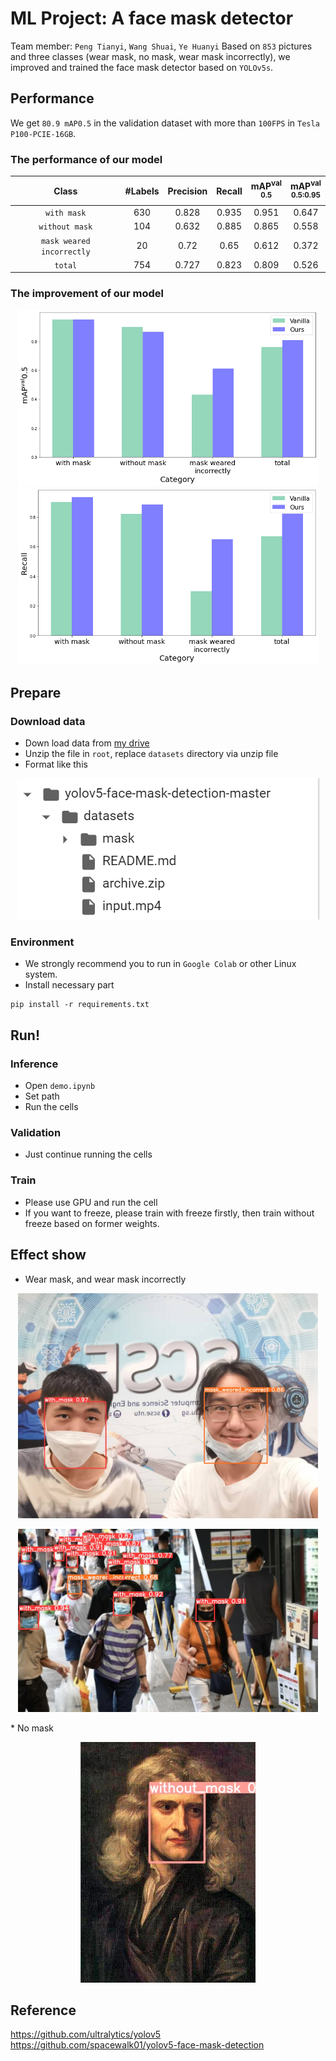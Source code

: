 # ML Project: A face mask detector
Team member: `Peng Tianyi`, `Wang Shuai`, `Ye Huanyi`
Based on `853` pictures and three classes (wear mask, no mask, wear mask incorrectly), we improved and trained the face mask detector based on `YOLOv5s`. 

## Performance
We get `80.9 mAP0.5` in the validation dataset with more than `100FPS` in `Tesla P100-PCIE-16GB`. 

### The performance of our model
| Class | #Labels | Precision | Recall | mAP<sup>val<br>0.5 | mAP<sup>val<br>0.5:0.95 |
| :-: | :-: | :-: | :-: | :-: | :-: |
| `with mask` | 630 | 0.828 | 0.935 | 0.951 | 0.647 |
| `without mask` | 104 | 0.632 | 0.885 |  0.865 |  0.558 |
| `mask weared incorrectly` | 20 | 0.72 | 0.65 | 0.612 | 0.372 |
| `total` | 754 | 0.727 | 0.823 | 0.809 | 0.526 |

### The improvement of our model
<p align="center">
  <img src="show/map.png" width="480"/>
  <img src="show/recall.png" width="480"/>
</p>  
  
## Prepare
### Download data
* Down load data from [my drive](https://drive.google.com/drive/folders/1Npgkvz3keXpVjxguD8YYr_BYqyyvaVBW?usp=sharing) 
* Unzip the file in `root`, replace `datasets` directory via unzip file
* Format like this 
<p align="center">
  <img src="show/file.png" />
</p>

### Environment
* We strongly recommend you to run in `Google Colab` or other Linux system.
* Install necessary part
```
pip install -r requirements.txt
```

## Run!
### Inference
* Open `demo.ipynb`
* Set path
* Run the cells
### Validation
* Just continue running the cells
### Train
* Please use GPU and run the cell
* If you want to freeze, please train with freeze firstly, then train without freeze based on former weights.

## Effect show
* Wear mask, and wear mask incorrectly
<p align="center">
  <img src="show/demo1.jpg" width="480"/>
</p>
<p align="center">
  <img src="show/demo5.jpg" width="480"/>
</p>
* No mask
<p align="center">
  <img src="show/demo2.jpg" width="280"/>
</p>


## Reference
https://github.com/ultralytics/yolov5  
https://github.com/spacewalk01/yolov5-face-mask-detection
